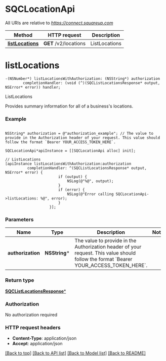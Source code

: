 # SQCLocationApi

All URIs are relative to *https://connect.squareup.com*

Method | HTTP request | Description
------------- | ------------- | -------------
[**listLocations**](SQCLocationApi.md#listlocations) | **GET** /v2/locations | ListLocations


# **listLocations**
```objc
-(NSNumber*) listLocationsWithAuthorization: (NSString*) authorization
        completionHandler: (void (^)(SQCListLocationsResponse* output, NSError* error)) handler;
```

ListLocations

Provides summary information for all of a business's locations.

### Example 
```objc

NSString* authorization = @"authorization_example"; // The value to provide in the Authorization header of your request. This value should follow the format `Bearer YOUR_ACCESS_TOKEN_HERE`.

SQCLocationApi*apiInstance = [[SQCLocationApi alloc] init];

// ListLocations
[apiInstance listLocationsWithAuthorization:authorization
          completionHandler: ^(SQCListLocationsResponse* output, NSError* error) {
                        if (output) {
                            NSLog(@"%@", output);
                        }
                        if (error) {
                            NSLog(@"Error calling SQCLocationApi->listLocations: %@", error);
                        }
                    }];
```

### Parameters

Name | Type | Description  | Notes
------------- | ------------- | ------------- | -------------
 **authorization** | **NSString***| The value to provide in the Authorization header of your request. This value should follow the format &#x60;Bearer YOUR_ACCESS_TOKEN_HERE&#x60;. | 

### Return type

[**SQCListLocationsResponse***](SQCListLocationsResponse.md)

### Authorization

No authorization required

### HTTP request headers

 - **Content-Type**: application/json
 - **Accept**: application/json

[[Back to top]](#) [[Back to API list]](../README.md#documentation-for-api-endpoints) [[Back to Model list]](../README.md#documentation-for-models) [[Back to README]](../README.md)

